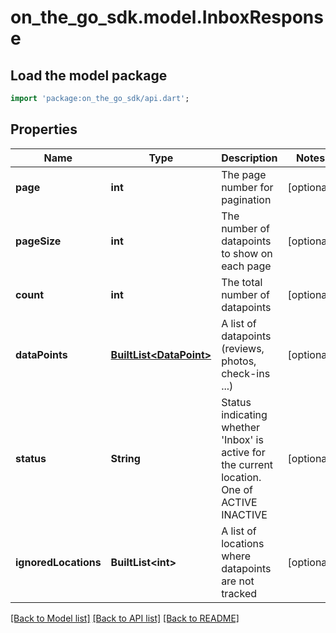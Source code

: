 # on_the_go_sdk.model.InboxResponse

## Load the model package
```dart
import 'package:on_the_go_sdk/api.dart';
```

## Properties
Name | Type | Description | Notes
------------ | ------------- | ------------- | -------------
**page** | **int** | The page number for pagination | [optional] 
**pageSize** | **int** | The number of datapoints to show on each page | [optional] 
**count** | **int** | The total number of datapoints | [optional] 
**dataPoints** | [**BuiltList&lt;DataPoint&gt;**](DataPoint.md) | A list of datapoints (reviews, photos, check-ins ...) | [optional] 
**status** | **String** | Status indicating whether 'Inbox' is active for the current location. One of ACTIVE INACTIVE | [optional] 
**ignoredLocations** | **BuiltList&lt;int&gt;** | A list of locations where datapoints are not tracked | [optional] 

[[Back to Model list]](../README.md#documentation-for-models) [[Back to API list]](../README.md#documentation-for-api-endpoints) [[Back to README]](../README.md)


